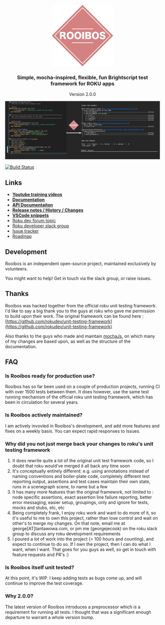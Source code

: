 <p align="center">
  <img src="images/logo.png" alt="Rooibos test framework" width="200" height="200"/>
</p>
<h3 align="center">
Simple, mocha-inspired, flexible, fun Brightscript test framework for ROKU apps
</h3>
<p align="center">
  Version 2.0.0
</p>
<p align="center">
  <img src="images/exampleImage.png" alt="Mocha test framework" />
</p>

[![Build Status](https://travis-ci.org/georgejecook/rooibos.svg?branch=master)](https://travis-ci.org/georgejecook/rooibos)

## Links
 - **[Youtube training videos](https://www.youtube.com/playlist?list=PLJRLV4QDx83vsYMD9bIs-cjoDXmNmO8Jv)**
 - **[Documentation](docs/index.md)**
 - **[API Documentaiton](https://georgejecook.github.io/rooibos)**
 - **[Release notes / History / Changes](CHANGELOG.md)**
 - **[VSCode snippets](docs/vsCodeSnippets.md)**
 - [Roku dev forum topic](https://forums.roku.com/viewforum.php?f=34)
 - [Roku developer slack group](https://join.slack.com/t/rokudevelopers/shared_invite/enQtMzgyODg0ODY0NDM5LTc2ZDdhZWI2MDBmYjcwYTk5MmE1MTYwMTA2NGVjZmJiNWM4ZWY2MjY1MDY0MmViNmQ1ZWRmMWUzYTVhNzJiY2M)
 - [Issue tracker](https://github.com/georgejecook/rooibos/issues)
 - [Roadmap](ROADMAP.md)

## Development

Rooibos is an independent open-source project, maintained exclusively by volunteers.

You might want to help! Get in touch via the slack group, or raise issues.

## Thanks

Rooibos was hacked together from the official roku unit testing framework. I'd like to say a big thank you to the guys at roku who gave me permission to build upon their work. The original framework can be found here : [https://github.com/rokudev/unit-testing-framework](https://github.com/rokudev/unit-testing-framework)

Also thanks to the guys who made and maintain [mochaJs](https://mochajs.org/), on which many of my changes are based upon, as well as the structure of the documentation.

## FAQ
### Is Rooibos ready for production use?

Rooibos has so far been used on a couple of production projects, running CI with over 1500 tests between them. It does however, use the same test running mechanism of the official roku unit testing framework, which has been in circulation for several years.

### Is Rooibos actively maintained?

I am actively invovled in Rooibos's development, and add more features and fixes on a weekly basis. You can expect rapid responses to issues.

### Why did you not just merge back your changes to roku's unit testing framework

1. It does rewrite quite a lot of the original unit test framework code, so I doubt that roku would've merged it all back any time soon
2. It's conceptually entirely different: e.g. using annotations instead of naming conventions and boiler-plate code, completely different test reporting output, assertions and test cases maintain their own state, runs in a scenegraph scene, to name but a few
3. It has many more features than the original framework, not limited to : node specific assertions, exact assertion line failure reporting, better error messaging, easier setup, groupings, only and ignore for tests, mocks and stubs, etc, etc
4. Being completely frank, I enjoy roku work and want to do more of it, so it's useful to me to own this project, rather than lose control and wait on other's to merge my changes. On that note, email me at george[AT]tantawowa.com, or pm me (georgejecook) on the roku slack group to discuss any roku development requirements
5. I poured a _lot_ of work into the project (> 100 hours and counting), and expect to continue to do so. If I own the project, then I can do what I want, when I want. That goes for you guys as well, so get in touch with feature requests and PR's :)

### Is Rooibos itself unit tested?

At this point, it's WIP. I keep adding tests as bugs come up, and will continue to improve the test coverage. 

### Why 2.0.0?

The latest version of Rooibos introduces a preprocessor which is a requirement for running all tests. I thought that was a significant enough departure to warrant a whole version bump.